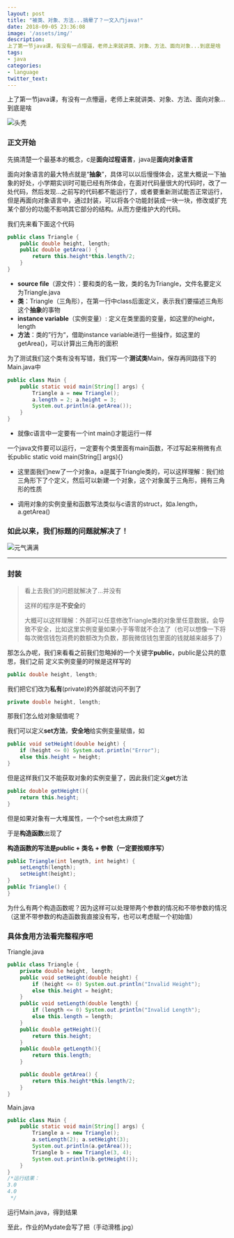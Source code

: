 ```yaml
---
layout: post
title: "被类、对象、方法...搞晕了？一文入门java!"
date: 2018-09-05 23:36:08
image: '/assets/img/'
description:
上了第一节java课，有没有一点懵逼，老师上来就讲类、对象、方法、面向对象...到底是啥
tags:
- java
categories:
- language
twitter_text:
---
```


上了第一节java课，有没有一点懵逼，老师上来就讲类、对象、方法、面向对象...到底是啥

![头秃](http://wx3.sinaimg.cn/large/415f82b9gy1fixczban3kj20ig0hy74w.jpg)

### 正文开始

先搞清楚一个最基本的概念，c是**面向过程语言**，java是**面向对象语言**

面向对象语言的最大特点就是“**抽象**”，具体可以以后慢慢体会，这里大概说一下抽象的好处，小学期实训时可能已经有所体会，在面对代码量很大的代码时，改了一处代码，然后发现...之前写的代码都不能运行了，或者要重新测试能否正常运行，但是再面向对象语言中，通过封装，可以将各个功能封装成一块一块，修改或扩充某个部分的功能不影响其它部分的结构。从而方便维护大的代码。

我们先来看下面这个代码

```java
public class Triangle {
    public double height, length;
    public double getArea() {
        return this.height*this.length/2;
    }
}
```

- **source file**（源文件）：要和类的名一致，类的名为Triangle，文件名要定义为Triangle.java
- **类**：Triangle（三角形），在第一行中class后面定义，表示我们要描述三角形这个**抽象**的事物
- **instance variable**（实例变量）: 定义在类里面的变量，如这里的height，length
- **方法**：类的”行为“，借助instance variable进行一些操作，如这里的getArea()，可以计算出三角形的面积

为了测试我们这个类有没有写错，我们写一个**测试类**Main，保存再同路径下的Main.java中

```java
public class Main {
    public static void main(String[] args) {
        Triangle a = new Triangle();
        a.length = 2; a.height = 3;
        System.out.println(a.getArea());
    }
}
```



- 就像c语言中一定要有一个int main()才能运行一样

一个java文件要可以运行，一定要有个类里面有main函数，不过写起来稍微有点长public static void main(String[] args){}

- 这里面我们new了一个对象a，a是属于Triangle类的，可以这样理解：我们给三角形下了个定义，然后可以新建一个对象，这个对象属于三角形，拥有三角形的性质

- 调用对象的实例变量和函数写法类似与c语言的struct，如a.length，a.getArea()

### 如此以来，我们标题的问题就解决了！

![元气满满](http://5b0988e595225.cdn.sohucs.com/images/20180716/6acf6336193c418582274a186cfc9c31.jpeg)

------

### 封装

>  看上去我们的问题就解决了...并没有
>
> 这样的程序是**不安全**的
>
> 大概可以这样理解：外部可以任意修改Triangle类的对象里任意数据，会导致不安全，比如这里实例变量如果小于等零就不合法了（也可以想像一下将每次微信钱包消费的数额改为负数，那我微信钱包里面的钱就越来越多了）

那怎么办呢，我们来看看之前我们忽略掉的一个关键字**public**，public是公共的意思，我们之前		定义实例变量的时候是这样写的

```java
public double height, length;
```

我们把它们改为**私有**(private)的外部就访问不到了

```java
private double height, length;
```

那我们怎么给对象赋值呢？

我们可以定义**set方法**，**安全地**给实例变量赋值，如

```java
public void setHeight(double height) {
    if (height <= 0) System.out.println("Error");
    else this.height = height;
}
```

但是这样我们又不能获取对象的实例变量了，因此我们定义**get**方法

```java
public double getHeight(){
    return this.height;
}
```

但是如果对象有一大堆属性，一个个set也太麻烦了

于是**构造函数**出现了

**构造函数的写法是public + 类名 + 参数（一定要按顺序写）**

```java
public Triangle(int length, int height) {
    setLength(length);
    setHeight(height);
}
public Triangle() {
}
```

为什么有两个构造函数呢？因为这样可以处理带两个参数的情况和不带参数的情况（这里不带参数的构造函数我直接没有写，也可以考虑赋一个初始值）

### 具体食用方法看完整程序吧

Triangle.java

```java
public class Triangle {
    private double height, length;
    public void setHeight(double height) {
        if (height <= 0) System.out.println("Invalid Height");
        else this.height = height;
    }
    public void setLength(double length) {
        if (length <= 0) System.out.println("Invalid Length");
        else this.length = length;
    }
    public double getHeight(){
        return this.height;
    }
    public double getLength(){
        return this.length;
    }

    public double getArea() {
        return this.height*this.length/2;
    }
}

```

Main.java

```java
public class Main {
    public static void main(String[] args) {
        Triangle a = new Triangle();
        a.setLength(2); a.setHeight(3);
        System.out.println(a.getArea());
        Triangle b = new Triangle(3, 4);
        System.out.println(b.getHeight());
    }
}
/*运行结果：
3.0
4.0
 */
```

运行Main.java，得到结果

至此，作业的Mydate会写了把（手动滑稽.jpg）

